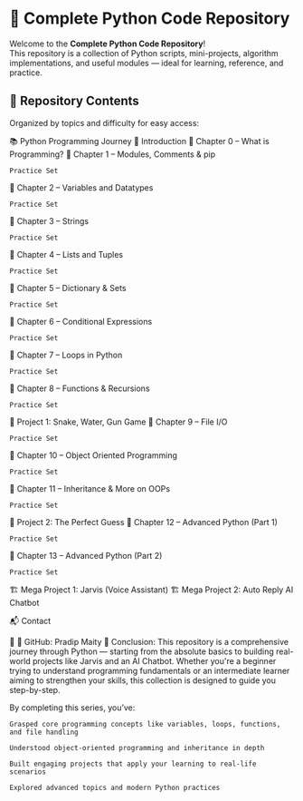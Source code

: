 # 🐍 Complete Python Code Repository

Welcome to the **Complete Python Code Repository**!  
This repository is a collection of Python scripts, mini-projects, algorithm implementations, and useful modules — ideal for learning, reference, and practice.

## 📁 Repository Contents

Organized by topics and difficulty for easy access:

📚 Python Programming Journey
🔹 Introduction
🔹 Chapter 0 – What is Programming?
🔹 Chapter 1 – Modules, Comments & pip

    Practice Set

🔹 Chapter 2 – Variables and Datatypes

    Practice Set

🔹 Chapter 3 – Strings

    Practice Set

🔹 Chapter 4 – Lists and Tuples

    Practice Set

🔹 Chapter 5 – Dictionary & Sets

    Practice Set

🔹 Chapter 6 – Conditional Expressions

    Practice Set

🔹 Chapter 7 – Loops in Python

    Practice Set

🔹 Chapter 8 – Functions & Recursions

    Practice Set

🔸 Project 1: Snake, Water, Gun Game
🔹 Chapter 9 – File I/O

    Practice Set

🔹 Chapter 10 – Object Oriented Programming

    Practice Set

🔹 Chapter 11 – Inheritance & More on OOPs

    Practice Set

🔸 Project 2: The Perfect Guess
🔹 Chapter 12 – Advanced Python (Part 1)

    Practice Set

🔹 Chapter 13 – Advanced Python (Part 2)

    Practice Set

🏗️ Mega Project 1: Jarvis (Voice Assistant)
🏗️ Mega Project 2: Auto Reply AI Chatbot

📬 Contact

📧 
📂 GitHub: Pradip Maity
🏁 Conclusion:
   This repository is a comprehensive journey through Python — starting from the absolute basics to building real-world projects like Jarvis and an AI Chatbot. Whether you're a beginner trying to understand programming fundamentals or an intermediate learner aiming to strengthen your skills, this collection is designed to guide you step-by-step.

By completing this series, you’ve:

    Grasped core programming concepts like variables, loops, functions, and file handling

    Understood object-oriented programming and inheritance in depth

    Built engaging projects that apply your learning to real-life scenarios

    Explored advanced topics and modern Python practices

